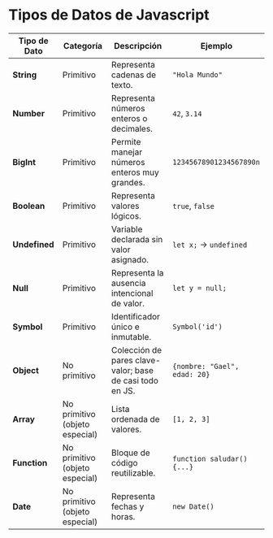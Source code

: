 # Tipos de Datos de Javascript

| **Tipo de Dato** | **Categoría**                  | **Descripción**                                          | **Ejemplo**                  |
| ---------------- | ------------------------------ | -------------------------------------------------------- | ---------------------------- |
| **String**       | Primitivo                      | Representa cadenas de texto.                             | `"Hola Mundo"`               |
| **Number**       | Primitivo                      | Representa números enteros o decimales.                  | `42`, `3.14`                 |
| **BigInt**       | Primitivo                      | Permite manejar números enteros muy grandes.             | `12345678901234567890n`      |
| **Boolean**      | Primitivo                      | Representa valores lógicos.                              | `true`, `false`              |
| **Undefined**    | Primitivo                      | Variable declarada sin valor asignado.                   | `let x;` → `undefined`       |
| **Null**         | Primitivo                      | Representa la ausencia intencional de valor.             | `let y = null;`              |
| **Symbol**       | Primitivo                      | Identificador único e inmutable.                         | `Symbol('id')`               |
| **Object**       | No primitivo                   | Colección de pares clave-valor; base de casi todo en JS. | `{nombre: "Gael", edad: 20}` |
| **Array**        | No primitivo (objeto especial) | Lista ordenada de valores.                               | `[1, 2, 3]`                  |
| **Function**     | No primitivo (objeto especial) | Bloque de código reutilizable.                           | `function saludar(){...}`    |
| **Date**         | No primitivo (objeto especial) | Representa fechas y horas.                               | `new Date()`                 |
